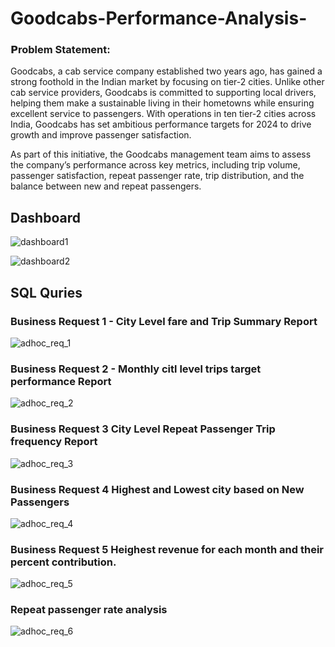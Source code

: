 # Goodcabs-Performance-Analysis-

### 𝗣roblem Statement:
Goodcabs, a cab service company established two years ago, has gained a strong foothold in the Indian market by focusing on tier-2 cities. Unlike other cab service providers, Goodcabs is committed to supporting local drivers, helping them make a sustainable living in their hometowns while ensuring excellent service to passengers. With operations in ten tier-2 cities across India, Goodcabs has set ambitious performance targets for 2024 to drive growth and improve passenger satisfaction. 

As part of this initiative, the Goodcabs management team aims to assess the company’s performance across key metrics, including trip volume, passenger satisfaction, repeat passenger rate, trip distribution, and the balance between new and repeat passengers. 

## Dashboard 
![dashboard1](https://github.com/user-attachments/assets/59b78d81-fec1-4e0a-99ef-6f41cf40e2f3)

![dashboard2](https://github.com/user-attachments/assets/dbd5c1af-8f79-4639-8489-917470310156)

## SQL Quries 
### Business Request 1 - City Level fare and Trip Summary Report
![adhoc_req_1](https://github.com/user-attachments/assets/31827ae9-a70f-450a-9f6d-a54089321cac)

### Business Request 2 - Monthly citl level trips target performance Report
![adhoc_req_2](https://github.com/user-attachments/assets/04efb1a6-36c8-4015-985c-3d0bc15e2d21)

### Business Request 3 City Level Repeat Passenger Trip frequency Report
![adhoc_req_3](https://github.com/user-attachments/assets/97134b94-1847-41e9-9613-ff317f1d9102)

### Business Request 4 Highest and Lowest city based on New Passengers
![adhoc_req_4](https://github.com/user-attachments/assets/79081c22-f41a-458a-befa-75b3470e999e)

### Business Request 5 Heighest revenue for each month and their percent contribution. 
![adhoc_req_5](https://github.com/user-attachments/assets/cf069ece-e2fc-450e-b903-3c18f6414f14)

### Repeat passenger rate analysis
![adhoc_req_6](https://github.com/user-attachments/assets/1273f507-4408-4a11-a5d3-011df60c7f2e)






